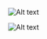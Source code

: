 ![Alt text](https://file%2B.vscode-resource.vscode-cdn.net/c%3A/Users/ACER/Desktop/FE-Library-management/apex/login-config-3.png?version%3D1683032377722)

![Alt text](https://file%2B.vscode-resource.vscode-cdn.net/c%3A/Users/ACER/Desktop/FE-Library-management/apex/login-config-4.png?version%3D1683032432897)